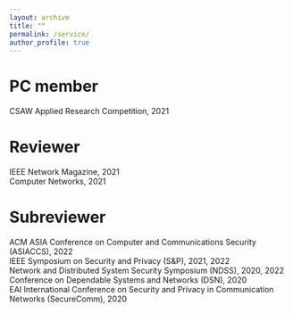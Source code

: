 ```yaml
---
layout: archive
title: ""
permalink: /service/
author_profile: true
---
```


PC member
======
CSAW Applied Research Competition, 2021

Reviewer
======
IEEE Network Magazine, 2021 <br/>
Computer Networks, 2021

Subreviewer
======
ACM ASIA Conference on Computer and Communications Security (ASIACCS), 2022 <br/>
IEEE Symposium on Security and Privacy (S&P), 2021, 2022 <br/>
Network and Distributed System Security Symposium (NDSS), 2020, 2022 <br/>
Conference on Dependable Systems and Networks (DSN), 2020 <br/>
EAI International Conference on Security and Privacy in Communication Networks (SecureComm), 2020 <br/>

